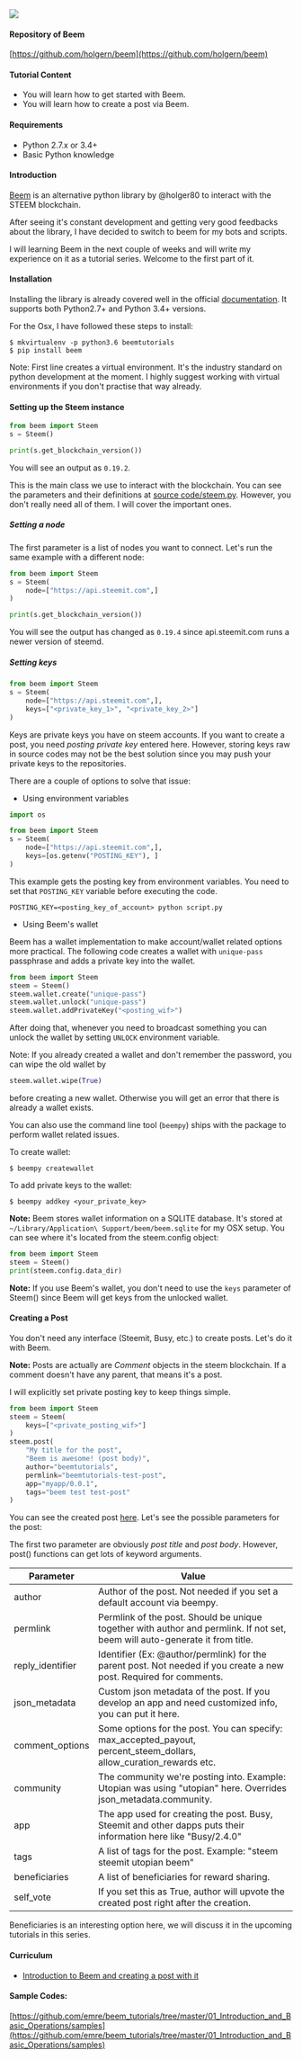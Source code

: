 <img src="https://steemitimages.com/0x0/https://cdn.utopian.io/posts/d563a408c062506aed88befbe7781399184fbeem-logo.png">

#### Repository of Beem
[https://github.com/holgern/beem](https://github.com/holgern/beem)    

#### Tutorial Content

- You will learn how to get started with Beem.
- You will learn how to create a post via Beem.

#### Requirements

- Python 2.7.x or 3.4+
- Basic Python knowledge


#### Introduction

[Beem](http://beem.readthedocs.io/en/latest/) is an alternative python library by @holger80 to interact with the STEEM blockchain. 

After seeing it's constant development and getting very good feedbacks about the library, I have decided to switch to beem for my bots and scripts.

I will learning Beem in the next couple of weeks and will write my experience on it as a tutorial series. Welcome to the first part of it. 

#### Installation

Installing the library is already covered well in the official [documentation](http://beem.readthedocs.io/en/latest/installation.html). It supports both Python2.7+ and Python 3.4+ versions.

For the Osx, I have followed these steps to install:
```
$ mkvirtualenv -p python3.6 beemtutorials
$ pip install beem
```

Note: First line creates a virtual environment. It's the industry standard on python development at the moment. I highly suggest working
with virtual environments if you don't practise that way already.

#### Setting up the Steem instance

```python
from beem import Steem
s = Steem()

print(s.get_blockchain_version())
```

You will see an output as ```0.19.2```.

This is the main class we use to interact with the blockchain. You can see the parameters
and their definitions at [source code/steem.py](https://github.com/holgern/beem/blob/77f41933b7e2f37638dc1df900efcf9ea2a7d7e6/beem/steem.py#L37). However, you don't really need all of them.
I will cover the important ones.

##### Setting a node

The first parameter is a list of nodes you want to connect. Let's run the same example with a different node:

```python
from beem import Steem
s = Steem(
    node=["https://api.steemit.com",]
)

print(s.get_blockchain_version())
```

You will see the output has changed as ```0.19.4``` since api.steemit.com runs a newer version of steemd.

##### Setting keys

```python
from beem import Steem
s = Steem(
    node=["https://api.steemit.com",],
    keys=["<private_key_1>", "<private_key_2>"]
)
```

Keys are private keys you have on steem accounts. If you want to 
create a post, you need *posting private key* entered here. However, storing
keys raw in source codes may not be the best solution since you may push your
private keys to the repositories.

There are a couple of options to solve that issue:

- Using environment variables

```python
import os

from beem import Steem
s = Steem(
    node=["https://api.steemit.com",],
    keys=[os.getenv("POSTING_KEY"), ]
)
```

This example gets the posting key from environment variables. You need to set
that ```POSTING_KEY``` variable before executing the code.

```
POSTING_KEY=<posting_key_of_account> python script.py
```

- Using Beem's wallet 

Beem has a wallet implementation to make account/wallet related options more practical.
The following code creates a wallet with ```unique-pass``` passphrase and adds a private key
into the wallet.

```python
from beem import Steem
steem = Steem()
steem.wallet.create("unique-pass")
steem.wallet.unlock("unique-pass")
steem.wallet.addPrivateKey("<posting_wif>")
```

After doing that, whenever you need to broadcast something you can unlock the wallet by
setting ```UNLOCK``` environment variable.

Note: If you already created a wallet and don't remember the password, you can wipe the old
wallet by

```python
steem.wallet.wipe(True)
```

before creating a new wallet. Otherwise you will get an error that there is already a wallet
exists.

You can also use the command line tool (```beempy```) ships with the package to perform 
wallet related issues.


To create wallet:

```
$ beempy createwallet
```

To add private keys to the wallet:

```
$ beempy addkey <your_private_key>
```

**Note:** Beem stores wallet information on a SQLITE database. It's stored at
 ```~/Library/Application\ Support/beem/beem.sqlite``` for my OSX setup. You can
 see where it's located from the steem.config object:
 
 ```python
from beem import Steem
steem = Steem()
print(steem.config.data_dir)
```

**Note:** If you use Beem's wallet, you don't need to use the ```keys``` parameter
of Steem() since Beem will get keys from the unlocked wallet.

#### Creating a Post

You don't need any interface (Steemit, Busy, etc.) to create posts. Let's do it with Beem.

**Note:** Posts are actually are *Comment* objects in the steem blockchain. If a comment doesn't have any parent, that means it's a post.

I will explicitly set private posting key to keep things simple.

```python
from beem import Steem
steem = Steem(
    keys=["<private_posting_wif>"]
)
steem.post(
    "My title for the post",
    "Beem is awesome! (post body)",
    author="beemtutorials",
    permlink="beemtutorials-test-post",
    app="myapp/0.0.1",
    tags="beem test test-post"
)
```

You can see the created post [here](https://steemit.com/test/@beemtutorials/beemtutorials-test-post). Let's see the possible parameters for the post:

The first two parameter are obviously *post title* and *post body*. However, post() functions can get lots of keyword arguments.

| Parameter        | Value                                                                                                                        |
|------------------|------------------------------------------------------------------------------------------------------------------------------|
| author           | Author of the post. Not needed if you set a default account via beempy.                                                      |
| permlink         | Permlink of the post. Should be unique together with author and permlink. If not set, beem will auto-generate it from title. |
| reply_identifier | Identifier (Ex: @author/permlink) for the parent post. Not needed if you create a new post. Required for comments.           |
| json_metadata    | Custom json metadata of the post. If you develop an app and need customized info, you can put it here.                       |
| comment_options  | Some options for the post. You can specify: max_accepted_payout, percent_steem_dollars, allow_curation_rewards etc.          |
| community        | The community we're posting into. Example: Utopian was using "utopian" here. Overrides json_metadata.community.               |
| app              | The app used for creating the post. Busy, Steemit and other dapps puts their information here like "Busy/2.4.0"              |
| tags             | A list of tags for the post. Example: "steem steemit utopian beem"                                                           |
| beneficiaries    | A list of beneficiaries for reward sharing.                                                                                  |
| self_vote        | If you set this as True, author will upvote the created post right after the creation.                                       |

Beneficiaries is an interesting option here, we will discuss it in the upcoming tutorials in this series.

#### Curriculum

- [Introduction to Beem and creating a post with it](@emrebeyler/introduction-to-beem-and-creating-a-post-with-it)

#### Sample Codes:
[https://github.com/emre/beem_tutorials/tree/master/01_Introduction_and_Basic_Operations/samples](https://github.com/emre/beem_tutorials/tree/master/01_Introduction_and_Basic_Operations/samples)



 

